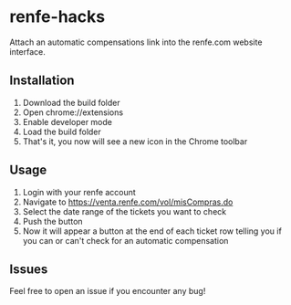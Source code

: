# renfe-hacks

Attach an automatic compensations link into the renfe.com website interface.

## Installation

1. Download the build folder
2. Open chrome://extensions
3. Enable developer mode
4. Load the build folder
5. That's it, you now will see a new icon in the Chrome toolbar


## Usage

1. Login with your renfe account
2. Navigate to https://venta.renfe.com/vol/misCompras.do
3. Select the date range of the tickets you want to check
4. Push the button
5. Now it will appear a button at the end of each ticket row telling you if you can or can't check for an automatic compensation

## Issues

Feel free to open an issue if you encounter any bug!
